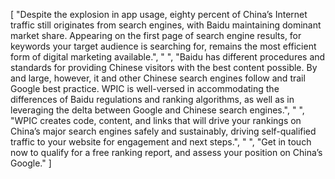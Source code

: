 [
    "Despite the explosion in app usage, eighty percent of China’s Internet traffic still originates from search engines, with Baidu maintaining dominant market share. Appearing on the first page of search engine results, for keywords your target audience is searching for, remains the most efficient form of digital marketing available.",
    " ",
    "Baidu has different procedures and standards for providing Chinese visitors with the best content possible. By and large, however, it and other Chinese search engines follow and trail Google best practice. WPIC is well-versed in accommodating the differences of Baidu regulations and ranking algorithms, as well as in leveraging the delta between Google and Chinese search engines.",
    " ",
    "WPIC creates code, content, and links that will drive your rankings on China’s major search engines safely and sustainably, driving self-qualified traffic to your website for engagement and next steps.",
    " ",
    "Get in touch now to qualify for a free ranking report, and assess your position on China’s Google."
]